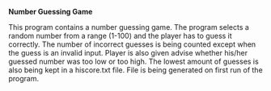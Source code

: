 **Number Guessing Game**

This program contains a number guessing game. The program selects a random number from a range (1-100) and the player has to guess it correctly.
The number of incorrect guesses is being counted except when the guess is an invalid input. Player is also given advise whether his/her guessed number was too low or too high.
The lowest amount of guesses is also being kept in a hiscore.txt file. File is being generated on first run of the program.